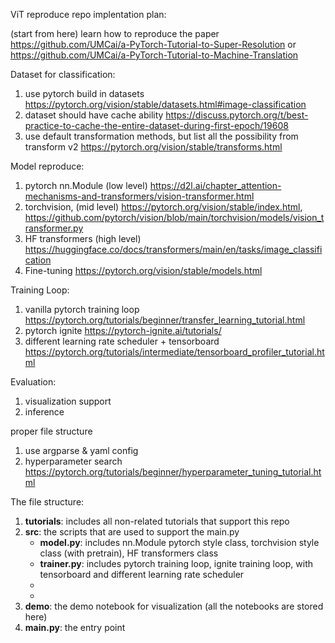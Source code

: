 ViT reproduce repo implentation plan:

(start from here) learn how to reproduce the paper https://github.com/UMCai/a-PyTorch-Tutorial-to-Super-Resolution or https://github.com/UMCai/a-PyTorch-Tutorial-to-Machine-Translation

Dataset for classification: 
1. use pytorch build in datasets https://pytorch.org/vision/stable/datasets.html#image-classification
2. dataset should have cache ability https://discuss.pytorch.org/t/best-practice-to-cache-the-entire-dataset-during-first-epoch/19608
3. use default transformation methods, but list all the possibility from transform v2 https://pytorch.org/vision/stable/transforms.html

Model reproduce:
1. pytorch nn.Module (low level)  https://d2l.ai/chapter_attention-mechanisms-and-transformers/vision-transformer.html
2. torchvision,  (mid level) https://pytorch.org/vision/stable/index.html, https://github.com/pytorch/vision/blob/main/torchvision/models/vision_transformer.py
3. HF transformers  (high level) https://huggingface.co/docs/transformers/main/en/tasks/image_classification
4. Fine-tuning https://pytorch.org/vision/stable/models.html

Training Loop:
1. vanilla pytorch training loop  https://pytorch.org/tutorials/beginner/transfer_learning_tutorial.html 
2. pytorch ignite  https://pytorch-ignite.ai/tutorials/
3. different learning rate scheduler + tensorboard  https://pytorch.org/tutorials/intermediate/tensorboard_profiler_tutorial.html

Evaluation:
1. visualization support
2. inference

proper file structure
1. use argparse & yaml config 
2. hyperparameter search  https://pytorch.org/tutorials/beginner/hyperparameter_tuning_tutorial.html


The file structure:
1. **tutorials**: includes all non-related tutorials that support this repo
2. **src**: the scripts that are used to support the main.py
    * **model.py**: includes nn.Module pytorch style class, torchvision style class (with pretrain), HF transformers class
    * **trainer.py**: includes pytorch training loop, ignite training loop, with tensorboard and different learning rate scheduler   
    * 
    *
3. **demo**: the demo notebook for visualization (all the notebooks are stored here)
4. **main.py**: the entry point 
